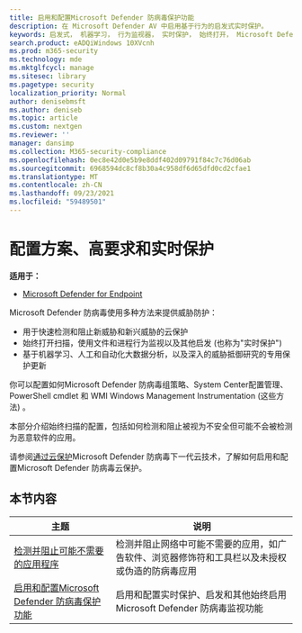 ```yaml
---
title: 启用和配置Microsoft Defender 防病毒保护功能
description: 在 Microsoft Defender AV 中启用基于行为的启发式实时保护。
keywords: 启发式， 机器学习， 行为监视器， 实时保护， 始终打开， Microsoft Defender 防病毒， 反恶意软件， 安全性， defender
search.product: eADQiWindows 10XVcnh
ms.prod: m365-security
ms.technology: mde
ms.mktglfcycl: manage
ms.sitesec: library
ms.pagetype: security
localization_priority: Normal
author: denisebmsft
ms.author: deniseb
ms.topic: article
ms.custom: nextgen
ms.reviewer: ''
manager: dansimp
ms.collection: M365-security-compliance
ms.openlocfilehash: 0ec8e42d0e5b9e8ddf402d09791f84c7c76d06ab
ms.sourcegitcommit: 6968594dc8cf8b30a4c958df6d65dfd0cd2cfae1
ms.translationtype: MT
ms.contentlocale: zh-CN
ms.lasthandoff: 09/23/2021
ms.locfileid: "59489501"
---
```

# <a name="configure-behavioral-heuristic-and-real-time-protection"></a>配置方案、高要求和实时保护


**适用于：**

- [Microsoft Defender for Endpoint](/microsoft-365/security/defender-endpoint/)

Microsoft Defender 防病毒使用多种方法来提供威胁防护：

- 用于快速检测和阻止新威胁和新兴威胁的云保护
- 始终打开扫描，使用文件和进程行为监视以及其他启发 (也称为"实时保护") 
- 基于机器学习、人工和自动化大数据分析，以及深入的威胁抵御研究的专用保护更新

你可以配置如何Microsoft Defender 防病毒组策略、System Center配置管理、PowerShell cmdlet 和 WMI Windows Management Instrumentation (这些方法) 。

本部分介绍始终扫描的配置，包括如何检测和阻止被视为不安全但可能不会被检测为恶意软件的应用。

请参阅[通过云保护](cloud-protection-microsoft-defender-antivirus.md)Microsoft Defender 防病毒下一代云技术，了解如何启用和配置Microsoft Defender 防病毒云保护。

## <a name="in-this-section"></a>本节内容

| 主题|说明 |
|---|---|
| [检测并阻止可能不需要的应用程序](detect-block-potentially-unwanted-apps-microsoft-defender-antivirus.md)| 检测并阻止网络中可能不需要的应用，如广告软件、浏览器修饰符和工具栏以及未授权或伪造的防病毒应用 |
| [启用和配置Microsoft Defender 防病毒保护功能](configure-real-time-protection-microsoft-defender-antivirus.md)|启用和配置实时保护、启发和其他始终启用Microsoft Defender 防病毒监视功能 |
